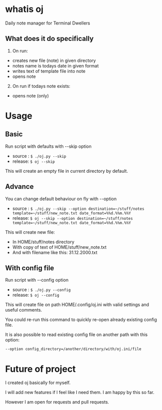 # whatis oj
Daily note manager for Terminal Dwellers

## What does it do specifically
1. On run:
- creates new file (note) in given directory
- notes name is todays date in given format
- writes text of template file into note 
- opens note

2. On run if todays note exists:
- opens note (only)

# Usage
## Basic
Run script with defaults with --skip option
- source : `$ ./oj.py --skip`
- release: `$ oj --skip`

This will create an empty file in current directory by default.

## Advance
You can change default behaviour on fly with --option
- source : `$ ./oj.py --skip --option destination=~/stuff/notes template=~/stuff/new_note.txt date_format=%%d.%%m.%%Y`
- release: `$ oj --skip --option destination=~/stuff/notes template=~/stuff/new_note.txt date_format=%%d.%%m.%%Y`

This will create new file:
- In HOME/stuff/notes directory
- With copy of text of HOME/stuff/new_note.txt
- And with filename like this: 31.12.2000.txt

## With config file
Run script with --config option
- source : `$ ./oj.py --config`
- release: `$ oj --config`

This will create file on path HOME/.config/oj.ini with valid settings and useful comments.

You could re-run this command to quickly re-open already existing config file.


It is also possible to read existing config file on another path with this option:

`--option config_directory=/another/directory/with/oj.ini/file`

# Future of project
I created oj basically for myself. 

I will add new features if I feel like I need them. I am happy by this so far.

However I am open for requests and pull requests.
